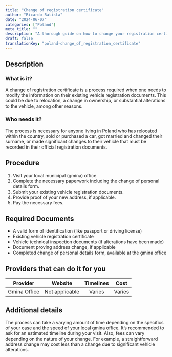 ```yaml
---
title: "Change of registration certificate"
author: "Ricardo Batista"
date: "2024-06-07"
categories: ["Poland"]
meta_title: ""
description: "A thorough guide on how to change your registration certificate in Poland, covering steps, required documents, and more."
draft: false
translationKey: "poland-change_of_registration_certificate"
---
```


## Description
### What is it?
A change of registration certificate is a process required when one needs to modify the information on their existing vehicle registration documents. This could be due to relocation, a change in ownership, or substantial alterations to the vehicle, among other reasons.

### Who needs it?
The process is necessary for anyone living in Poland who has relocated within the country, sold or purchased a car, got married and changed their surname, or made significant changes to their vehicle that must be recorded in their official registration documents.

## Procedure
1. Visit your local municipal (gmina) office. 
2. Complete the necessary paperwork including the change of personal details form. 
3. Submit your existing vehicle registration documents. 
4. Provide proof of your new address, if applicable. 
5. Pay the necessary fees.

## Required Documents
- A valid form of identification (like passport or driving license)
- Existing vehicle registration certificate
- Vehicle technical inspection documents (if alterations have been made)
- Document proving address change, if applicable
- Completed change of personal details form, available at the gmina office

## Providers that can do it for you

| Provider                   |     Website                    |     Timelines     |      Cost     |
| -------------------------- | ------------------------------ |  :--------------: | :-----------: |
| Gmina Office               |  Not applicable                |  Varies           |  Varies       |

## Additional details
The process can take a varying amount of time depending on the specifics of your case and the speed of your local gmina office. It’s recommended to ask for an estimated timeline during your visit. Also, fees can vary depending on the nature of your change. For example, a straightforward address change may cost less than a change due to significant vehicle alterations.